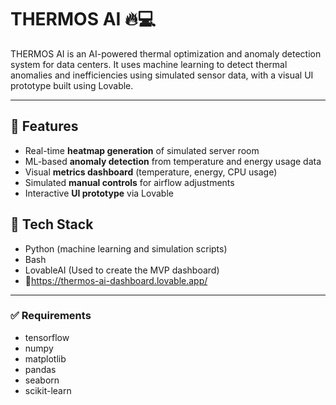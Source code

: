 # THERMOS AI 🔥💻

THERMOS AI is an AI-powered thermal optimization and anomaly detection system for data centers. It uses machine learning to detect thermal anomalies and inefficiencies using simulated sensor data, with a visual UI prototype built using Lovable.

---

## 🌟 Features

- Real-time **heatmap generation** of simulated server room
- ML-based **anomaly detection** from temperature and energy usage data
- Visual **metrics dashboard** (temperature, energy, CPU usage)
- Simulated **manual controls** for airflow adjustments
- Interactive **UI prototype** via Lovable

## 🧠 Tech Stack

- Python (machine learning and simulation scripts)
- Bash 
- LovableAI (Used to create the MVP dashboard) 
- 🔗https://thermos-ai-dashboard.lovable.app/
  

---

### ✅ Requirements 

- tensorflow
- numpy
- matplotlib
- pandas
- seaborn
- scikit-learn

